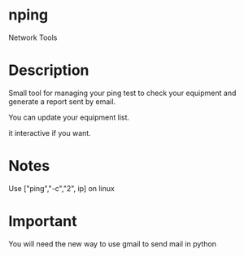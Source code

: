 # nping
Network Tools 

# Description
Small tool for managing your ping test to check your equipment and generate a report sent by email.

You can update your equipment list.

it interactive if you want.

# Notes
Use ["ping","-c","2", ip] on linux

# Important
You will need the new way to use gmail to send mail in python